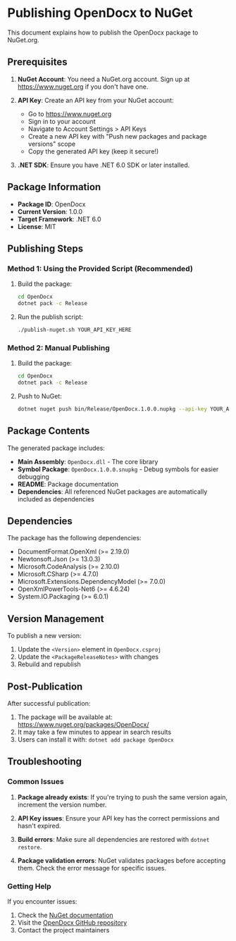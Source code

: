 # Publishing OpenDocx to NuGet

This document explains how to publish the OpenDocx package to NuGet.org.

## Prerequisites

1. **NuGet Account**: You need a NuGet.org account. Sign up at https://www.nuget.org if you don't have one.

2. **API Key**: Create an API key from your NuGet account:
   - Go to https://www.nuget.org
   - Sign in to your account
   - Navigate to Account Settings > API Keys
   - Create a new API key with "Push new packages and package versions" scope
   - Copy the generated API key (keep it secure!)

3. **.NET SDK**: Ensure you have .NET 6.0 SDK or later installed.

## Package Information

- **Package ID**: OpenDocx
- **Current Version**: 1.0.0
- **Target Framework**: .NET 6.0
- **License**: MIT

## Publishing Steps

### Method 1: Using the Provided Script (Recommended)

1. Build the package:
   ```bash
   cd OpenDocx
   dotnet pack -c Release
   ```

2. Run the publish script:
   ```bash
   ./publish-nuget.sh YOUR_API_KEY_HERE
   ```

### Method 2: Manual Publishing

1. Build the package:
   ```bash
   cd OpenDocx
   dotnet pack -c Release
   ```

2. Push to NuGet:
   ```bash
   dotnet nuget push bin/Release/OpenDocx.1.0.0.nupkg --api-key YOUR_API_KEY_HERE --source https://api.nuget.org/v3/index.json
   ```

## Package Contents

The generated package includes:

- **Main Assembly**: `OpenDocx.dll` - The core library
- **Symbol Package**: `OpenDocx.1.0.0.snupkg` - Debug symbols for easier debugging
- **README**: Package documentation
- **Dependencies**: All referenced NuGet packages are automatically included as dependencies

## Dependencies

The package has the following dependencies:

- DocumentFormat.OpenXml (>= 2.19.0)
- Newtonsoft.Json (>= 13.0.3)
- Microsoft.CodeAnalysis (>= 2.10.0)
- Microsoft.CSharp (>= 4.7.0)
- Microsoft.Extensions.DependencyModel (>= 7.0.0)
- OpenXmlPowerTools-Net6 (>= 4.6.24)
- System.IO.Packaging (>= 6.0.1)

## Version Management

To publish a new version:

1. Update the `<Version>` element in `OpenDocx.csproj`
2. Update the `<PackageReleaseNotes>` with changes
3. Rebuild and republish

## Post-Publication

After successful publication:

1. The package will be available at: https://www.nuget.org/packages/OpenDocx/
2. It may take a few minutes to appear in search results
3. Users can install it with: `dotnet add package OpenDocx`

## Troubleshooting

### Common Issues

1. **Package already exists**: If you're trying to push the same version again, increment the version number.

2. **API Key issues**: Ensure your API key has the correct permissions and hasn't expired.

3. **Build errors**: Make sure all dependencies are restored with `dotnet restore`.

4. **Package validation errors**: NuGet validates packages before accepting them. Check the error message for specific issues.

### Getting Help

If you encounter issues:

1. Check the [NuGet documentation](https://docs.microsoft.com/en-us/nuget/)
2. Visit the [OpenDocx GitHub repository](https://github.com/opendocx/opendocx-net)
3. Contact the project maintainers